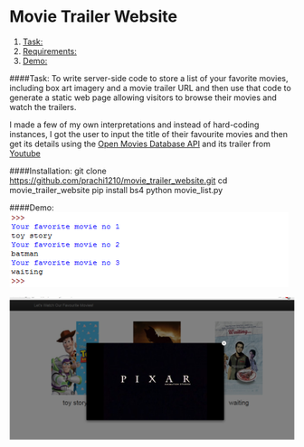 # Movie Trailer Website
  1. [Task:](#task)
  2. [Requirements:](#requirements)
  3. [Demo:](#demo)
  
####Task: 
To write server-side code to store a list of your favorite movies, including box art imagery and a movie trailer URL and then use that code to generate a static web page allowing visitors to browse their movies and watch the trailers.

I made a few of my own interpretations and instead of hard-coding instances, I got the user to input the title of their favourite movies and then get its details using the [Open Movies Database API](http://www.omdbapi.com/) and its trailer from [Youtube](https://www.youtube.com/)

####Installation:
    git clone https://github.com/prachi1210/movie_trailer_website.git
    cd movie_trailer_website
    pip install bs4
    python movie_list.py


####Demo:
![Input](/screenshots/screen1.png)

![Output web page](/screenshots/screen2.png)
